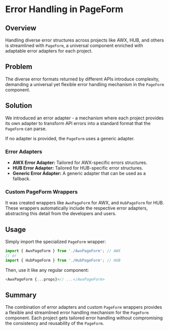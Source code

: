 # Error Handling in PageForm

## Overview

Handling diverse error structures across projects like AWX, HUB, and others is streamlined with `PageForm`, a universal component enriched with adaptable error adapters for each project.

## Problem

The diverse error formats returned by different APIs introduce complexity, demanding a universal yet flexible error handling mechanism in the `PageForm` component.

## Solution

We introduced an error adapter - a mechanism where each project provides its own adapter to transform API errors into a standard format that the `PageForm` can parse.

If no adapter is provided, the `PageForm` uses a generic adapter.

### Error Adapters

- **AWX Error Adapter:** Tailored for AWX-specific errors structures.
- **HUB Error Adapter:** Tailored for HUB-specific error structures.
- **Generic Error Adapter:** A generic adapter that can be used as a fallback.

### Custom PageForm Wrappers

It was created wrappers like `AwxPageForm` for AWX, and `HubPageForm` for HUB. These wrappers automatically include the respective error adapters, abstracting this detail from the developers and users.

## Usage

Simply import the specialized `PageForm` wrapper:

```javascript
import { AwxPageForm } from './AwxPageForm'; // AWX
// or
import { HubPageForm } from './HubPageForm'; // HUB
```

Then, use it like any regular component:

```javascript
<AwxPageForm {...props}>// ...</AwxPageForm>
```

## Summary

The combination of error adapters and custom `PageForm` wrappers provides a flexible and streamlined error handling mechanism for the `PageForm` component. Each project gets tailored error handling without compromising the consistency and reusability of the `PageForm`.
